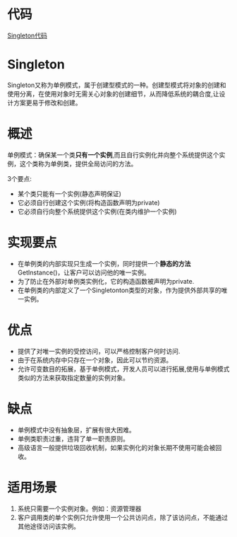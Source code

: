 # 代码
[Singleton代码](Singleton.cpp)

# Singleton
Singleton又称为单例模式，属于创建型模式的一种。创建型模式将对象的创建和使用分离，在使用对象时无需关心对象的创建细节，从而降低系统的耦合度,让设计方案更易于修改和创建。

# 概述
单例模式：确保某一个类**只有一个实例**,而且自行实例化并向整个系统提供这个实例，这个类称为单例类，提供全局访问的方法。

3个要点:
+ 某个类只能有一个实例(静态声明保证)
+ 它必须自行创建这个实例(将构造函数声明为private)
+ 它必须自行向整个系统提供这个实例(在类内维护一个实例)

# 实现要点
+ 在单例类的内部实现只生成一个实例，同时提供一个**静态的方法**GetInstance()，让客户可以访问他的唯一实例。
+ 为了防止在外部对单例类实例化，它的构造函数被声明为private.
+ 在单例类的内部定义了一个Singletonton类型的对象，作为提供外部共享的唯一实例。

# 优点
+ 提供了对唯一实例的受控访问，可以严格控制客户何时访问.
+ 由于在系统内存中只存在一个对象，因此可以节约资源。
+ 允许可变数目的拓展，基于单例模式，开发人员可以进行拓展,使用与单例模式类似的方法来获取指定数量的实例对象。

# 缺点
+ 单例模式中没有抽象层，扩展有很大困难。
+ 单例类职责过重，违背了单一职责原则。
+ 高级语言一般提供垃圾回收机制，如果实例化的对象长期不使用可能会被回收。

# 适用场景
1. 系统只需要一个实例对象。例如：资源管理器
2. 客户调用类的单个实例只允许使用一个公共访问点，除了该访问点，不能通过其他途径访问该实例。
